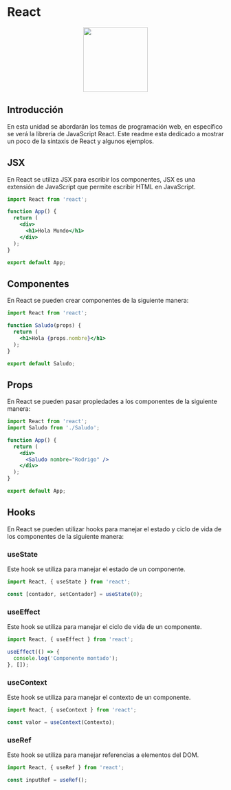 # React

<div align="center"><img src="https://static-00.iconduck.com/assets.00/react-original-wordmark-icon-840x1024-vhmauxp6.png" width="150"/></div>

## Introducción

En esta unidad se abordarán los temas de programación web, en específico se verá la librería de JavaScript React. Este readme esta dedicado a mostrar un poco de la sintaxis de React y algunos ejemplos.

## JSX

En React se utiliza JSX para escribir los componentes, JSX es una extensión de JavaScript que permite escribir HTML en JavaScript.

```jsx
import React from 'react';

function App() {
  return (
    <div>
      <h1>Hola Mundo</h1>
    </div>
  );
}

export default App;
```

## Componentes

En React se pueden crear componentes de la siguiente manera:

```jsx
import React from 'react';

function Saludo(props) {
  return (
    <h1>Hola {props.nombre}</h1>
  );
}

export default Saludo;
```

## Props

En React se pueden pasar propiedades a los componentes de la siguiente manera:

```jsx
import React from 'react';
import Saludo from './Saludo';

function App() {
  return (
    <div>
      <Saludo nombre="Rodrigo" />
    </div>
  );
}

export default App;
```

## Hooks

En React se pueden utilizar hooks para manejar el estado y ciclo de vida de los componentes de la siguiente manera:


### useState

Este hook se utiliza para manejar el estado de un componente. 

```jsx
import React, { useState } from 'react';

const [contador, setContador] = useState(0);
```

### useEffect

Este hook se utiliza para manejar el ciclo de vida de un componente.

```jsx
import React, { useEffect } from 'react';

useEffect(() => {
  console.log('Componente montado');
}, []);
```

### useContext

Este hook se utiliza para manejar el contexto de un componente.

```jsx
import React, { useContext } from 'react';

const valor = useContext(Contexto);
```

### useRef

Este hook se utiliza para manejar referencias a elementos del DOM.

```jsx
import React, { useRef } from 'react';

const inputRef = useRef();
```